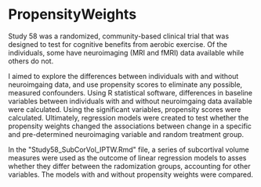 # PropensityWeights
Study 58 was a randomized, community-based clinical trial that was designed to test for cognitive benefits from aerobic exercise. 
Of the individuals, some have neuroimaging (MRI and fMRI) data available while others do not. 

I aimed to explore the differences between individuals with and without neuroimgaing data, and use propensity scores to 
eliminate any possible, measured confounders. Using R statistical software, differences in baseline variables between individuals 
with and without neuroimgaing data available were calculated. Using the significant variables, propensity scores were calculated. 
Ultimately, regression models were created to test whether the propensity weights changed the associations between change in 
a specific and pre-determined neuroimaging variable and random treatment group.

In the "Study58_SubCorVol_IPTW.Rmd" file, a series of subcortival volume measures were used as the outcome of linear regression models to asses whether they differ between the radomization groups, accounting for other variables. The models with and without propensity weights were compared.
